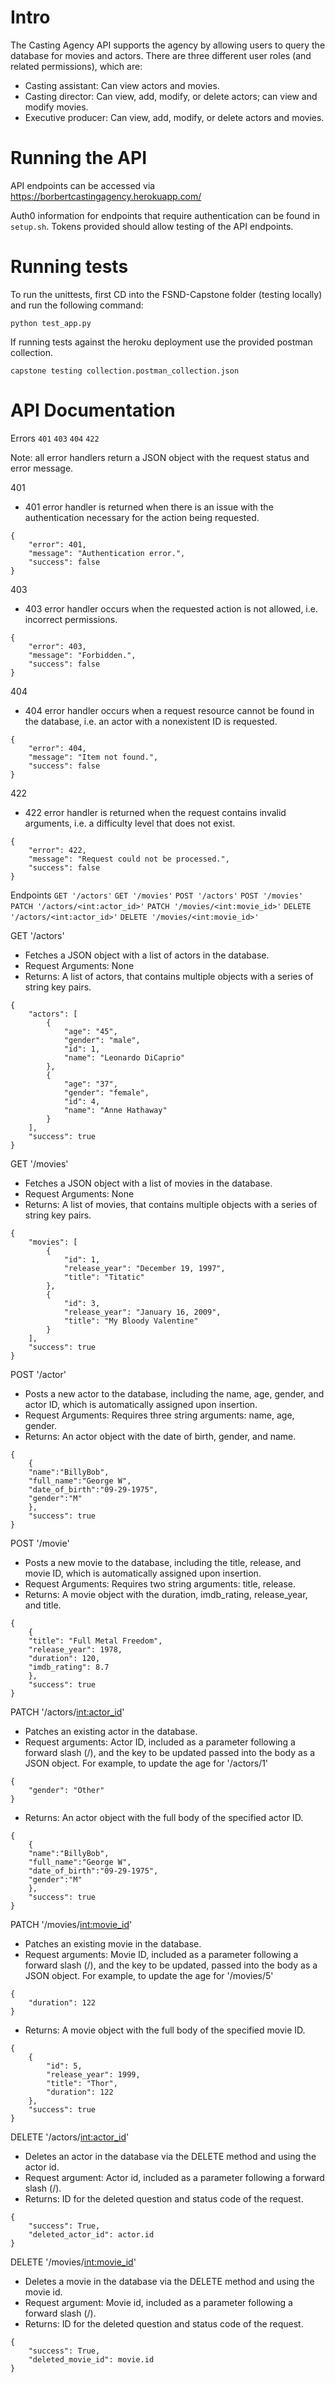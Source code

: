 # Intro

The Casting Agency API supports the agency by allowing users to query the database for movies and actors. There are three different user roles (and related permissions), which are:
- Casting assistant: Can view actors and movies.
- Casting director: Can view, add, modify, or delete actors; can view and modify movies.
- Executive producer: Can view, add, modify, or delete actors and movies. 

# Running the API

API endpoints can be accessed via  https://borbertcastingagency.herokuapp.com/

Auth0 information for endpoints that require authentication can be found in `setup.sh`.  Tokens provided should allow testing of the API endpoints.

# Running tests

To run the unittests, first CD into the FSND-Capstone folder (testing locally) and run the following command:
```
python test_app.py
```

If running tests against the heroku deployment use the provided postman collection. 
```
capstone testing collection.postman_collection.json
```

# API Documentation

Errors
`401`
`403`
`404`
`422`

Note: all error handlers return a JSON object with the request status and error message.

401
- 401 error handler is returned when there is an issue with the authentication necessary for the action being requested. 
```
{
	"error": 401,
	"message": "Authentication error.",
	"success": false
}
```
403
- 403 error handler occurs when the requested action is not allowed, i.e. incorrect permissions.
```
{
	"error": 403,
	"message": "Forbidden.",
	"success": false
}
```
404
- 404 error handler occurs when a request resource cannot be found in the database, i.e. an actor with a nonexistent ID is requested.
```
{
	"error": 404,
	"message": "Item not found.",
	"success": false
}
```
422
- 422 error handler is returned when the request contains invalid arguments, i.e. a difficulty level that does not exist.
```
{
	"error": 422,
	"message": "Request could not be processed.",
	"success": false
}
```

Endpoints
`GET '/actors'`
`GET '/movies'`
`POST '/actors'`
`POST '/movies'`
`PATCH '/actors/<int:actor_id>'`
`PATCH '/movies/<int:movie_id>'`
`DELETE '/actors/<int:actor_id>'`
`DELETE '/movies/<int:movie_id>'`

GET '/actors'
- Fetches a JSON object with a list of actors in the database.
- Request Arguments: None
- Returns: A list of actors, that contains multiple objects with a series of string key pairs.
```
{
    "actors": [
        {
            "age": "45",
            "gender": "male",
            "id": 1,
            "name": "Leonardo DiCaprio"
        },
        {
            "age": "37",
            "gender": "female",
            "id": 4,
            "name": "Anne Hathaway"
        }
    ],
    "success": true
}
```
GET '/movies'
- Fetches a JSON object with a list of movies in the database.
- Request Arguments: None
- Returns: A list of movies, that contains multiple objects with a series of string key pairs.
```
{
    "movies": [
        {
            "id": 1,
            "release_year": "December 19, 1997",
            "title": "Titatic"
        },
        {
            "id": 3,
            "release_year": "January 16, 2009",
            "title": "My Bloody Valentine"
        }
    ],
    "success": true
}
```
POST '/actor'
- Posts a new actor to the database, including the name, age, gender, and actor ID, which is automatically assigned upon insertion.
- Request Arguments: Requires three string arguments: name, age, gender.
- Returns: An actor object with the date of birth, gender, and name.

```
{
    {
    "name":"BillyBob",
    "full_name":"George W",
    "date_of_birth":"09-29-1975",
    "gender":"M"
    },
    "success": true
}
```
POST '/movie'
- Posts a new movie to the database, including the title, release, and movie ID, which is automatically assigned upon insertion.
- Request Arguments: Requires two string arguments: title, release.
- Returns: A movie object with the duration, imdb_rating, release_year, and title.

```
{
    {
    "title": "Full Metal Freedom",
    "release_year": 1978,
    "duration": 120,
    "imdb_rating": 8.7
    },
    "success": true
}
```
PATCH '/actors/<int:actor_id>'
- Patches an existing actor in the database.
- Request arguments: Actor ID, included as a parameter following a forward slash (/), and the key to be updated passed into the body as a JSON object. For example, to update the age for '/actors/1'
```
{
	"gender": "Other"
}
```
- Returns: An actor object with the full body of the specified actor ID.
```
{
    {
    "name":"BillyBob",
    "full_name":"George W",
    "date_of_birth":"09-29-1975",
    "gender":"M"
    },
    "success": true
}
```
PATCH '/movies/<int:movie_id>'
- Patches an existing movie in the database.
- Request arguments: Movie ID, included as a parameter following a forward slash (/), and the key to be updated, passed into the body as a JSON object. For example, to update the age for '/movies/5'
```
{
    "duration": 122
}
```
- Returns: A movie object with the full body of the specified movie ID.
```
{
    {
        "id": 5,
        "release_year": 1999,
        "title": "Thor",
        "duration": 122
    },
    "success": true
}
```
DELETE '/actors/<int:actor_id>'
- Deletes an actor in the database via the DELETE method and using the actor id.
- Request argument: Actor id, included as a parameter following a forward slash (/).
- Returns: ID for the deleted question and status code of the request.
```
{
    "success": True,
    "deleted_actor_id": actor.id
}
```
DELETE '/movies/<int:movie_id>'
- Deletes a movie in the database via the DELETE method and using the movie id.
- Request argument: Movie id, included as a parameter following a forward slash (/).
- Returns: ID for the deleted question and status code of the request.
```
{
    "success": True,
    "deleted_movie_id": movie.id
}
```
